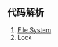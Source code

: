 ## 代码解析

1. [File System](https://github.com/Kevinstone-199898/MIT-6.s081-lab/blob/utils/code-ananlysis/file%20system.md)
2. Lock
